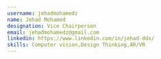 ```yaml
---
username: jehadmohamedz
name: Jehad Mohamed
designation: Vice Chairperson
email: jehadmohamedz@gmail.com
linkedin: https://www.linkedin.com/in/jehad-ddx/
skills: Computer vision,Design Thinking,AR/VR
---
```

